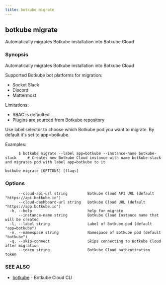 ```yaml
---
title: botkube migrate
---
```


## botkube migrate

Automatically migrates Botkube installation into Botkube Cloud

### Synopsis

Automatically migrates Botkube installation into Botkube Cloud

Supported Botkube bot platforms for migration:

- Socket Slack
- Discord
- Mattermost

Limitations:

- RBAC is defaulted
- Plugins are sourced from Botkube repository

Use label selector to choose which Botkube pod you want to migrate. By default it's set to app=botkube.

Examples:

          $ botkube migrate --label app=botkube --instance-name botkube-slack     # Creates new Botkube Cloud instance with name botkube-slack and migrates pod with label app=botkube to it

```
botkube migrate [OPTIONS] [flags]
```

### Options

```
      --cloud-api-url string         Botkube Cloud API URL (default "https://api.botkube.io")
      --cloud-dashboard-url string   Botkube Cloud URL (default "https://app.botkube.io")
  -h, --help                         help for migrate
      --instance-name string         Botkube Cloud Instance name that will be created
  -l, --label string                 Label of Botkube pod (default "app=botkube")
  -n, --namespace string             Namespace of Botkube pod (default "botkube")
  -q, --skip-connect                 Skips connecting to Botkube Cloud after migration
      --token string                 Botkube Cloud authentication token
```

### SEE ALSO

- [botkube](botkube.md) - Botkube Cloud CLI
